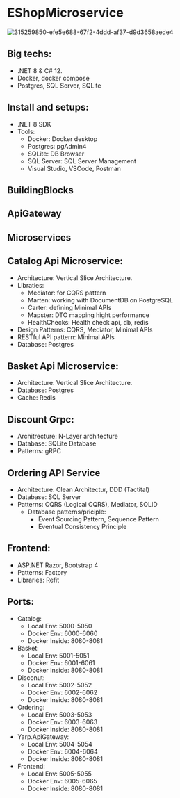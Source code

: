 # EShopMicroservice
![315259850-efe5e688-67f2-4ddd-af37-d9d3658aede4](https://github.com/user-attachments/assets/6c4cc076-802b-4f7f-a08b-5de00a28b596)
## Big techs:
* .NET 8 & C# 12.
* Docker, docker compose
* Postgres, SQL Server, SQLite
## Install and setups:
  * .NET 8 SDK
  * Tools:
    * Docker: Docker desktop
    * Postgres: pgAdmin4
    * SQLite: DB Browser
    * SQL Server: SQL Server Management
    * Visual Studio, VSCode, Postman
## BuildingBlocks
## ApiGateway
## Microservices
   ## Catalog Api Microservice:
   * Architecture: Vertical Slice Architecture.
   * Libraties:
     *  Mediator: for CQRS pattern
     *  Marten: working with DocumentDB on PostgreSQL
     *  Carter: defining Minimal APIs
     *  Mapster: DTO mapping hight performance
     *  HealthChecks: Health check api, db, redis
   * Design Patterns: CQRS, Mediator, Minimal APIs
   * RESTful API pattern: Minimal APIs
   * Database: Postgres
   ## Basket Api Microservice:
   * Architecture: Vertical Slice Architecture.
   * Database: Postgres
   * Cache: Redis
   ## Discount Grpc:
   * Architrecture: N-Layer architecture
   * Database: SQLite Database
   * Patterns: gRPC
   ## Ordering API Service
   * Architecture: Clean Architectur, DDD (Tactital)
   * Database: SQL Server
   * Patterns: CQRS (Logical CQRS), Mediator, SOLID
     * Database patterns/priciple:
       * Event Sourcing Pattern, Sequence Pattern
       * Eventual Consistency Principle
## Frontend:
  * ASP.NET Razor, Bootstrap 4
  * Patterns: Factory
  * Libraries: Refit
## Ports:
* Catalog:
  * Local Env: 5000-5050
  * Docker Env: 6000-6060
  * Docker Inside: 8080-8081
* Basket:
  * Local Env: 5001-5051
  * Docker Env: 6001-6061
  * Docker Inside: 8080-8081
* Disconut:
  * Local Env: 5002-5052
  * Docker Env: 6002-6062
  * Docker Inside: 8080-8081
* Ordering:
  * Local Env: 5003-5053
  * Docker Env: 6003-6063
  * Docker Inside: 8080-8081
* Yarp.ApiGateway:
  * Local Env: 5004-5054
  * Docker Env: 6004-6064
  * Docker Inside: 8080-8081
* Frontend:
  * Local Env: 5005-5055
  * Docker Env: 6005-6065
  * Docker Inside: 8080-8081

